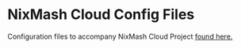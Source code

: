 NixMash Cloud Config Files
==========================

Configuration files to accompany NixMash Cloud Project [found here.](https://github.com/mintster/nixmash-cloud)

